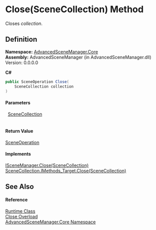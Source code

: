 # Close(SceneCollection) Method


Closes *collection*.



## Definition
**Namespace:** <a href="N_AdvancedSceneManager_Core">AdvancedSceneManager.Core</a>  
**Assembly:** AdvancedSceneManager (in AdvancedSceneManager.dll) Version: 0.0.0.0

**C#**
``` C#
public SceneOperation Close(
	SceneCollection collection
)
```



#### Parameters
<dl><dt>  <a href="T_AdvancedSceneManager_Models_SceneCollection">SceneCollection</a></dt><dd> </dd></dl>

#### Return Value
<a href="T_AdvancedSceneManager_Core_SceneOperation">SceneOperation</a>

#### Implements
<a href="M_AdvancedSceneManager_DependencyInjection_ISceneManager_Close_2">ISceneManager.Close(SceneCollection)</a>  
<a href="M_AdvancedSceneManager_Models_SceneCollection_IMethods_Target_Close">SceneCollection.IMethods_Target.Close(SceneCollection)</a>  


## See Also


#### Reference
<a href="T_AdvancedSceneManager_Core_Runtime">Runtime Class</a>  
<a href="Overload_AdvancedSceneManager_Core_Runtime_Close">Close Overload</a>  
<a href="N_AdvancedSceneManager_Core">AdvancedSceneManager.Core Namespace</a>  
